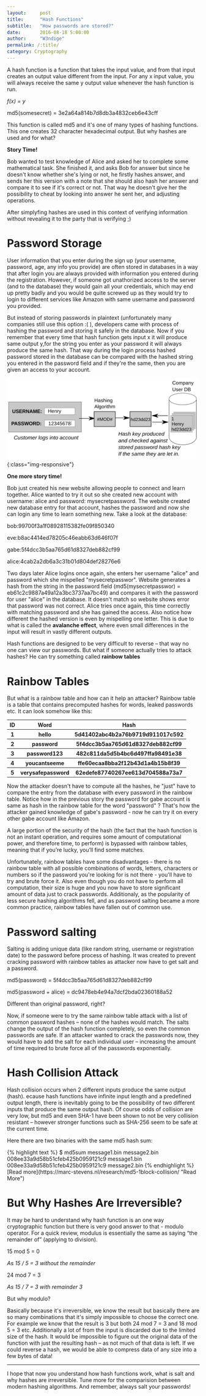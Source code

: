 ```yaml
---
layout:     post
title:      "Hash Functions"
subtitle:   "How passwords are stored?"
date:       2016-08-18 5:00:00
author:     "W3ndige"
permalink: /:title/
category: Cryptography
---
```

<p>A hash function is a function that takes the input value, and from that input creates an output value different from the input. For any x input value, you will always receive the same y output value whenever the hash function is run. </p>
<p><i>f(x) = y</i></p>

<p>md5(somesecret) = 3e2a64a814b7d8db3a4832ceb6e43cff</p>

<p>This function is called md5 and it's one of many types of hashing functions. This one creates 32 character hexadecimal output. But why hashes are used and for what?</p>

<b>Story Time!</b>
<p>Bob wanted to test knowledge of Alice and asked her to complete some mathematical task. She finished it, and asks Bob for answer but since he doesn't know whether she's lying or not, he firstly hashes answer, and sends her this version with a note that she should also hash her answer and compare it to see if it's correct or not. That way he doesn't give her the possibility to cheat by looking into answer he sent her, and adjusting operations. </p>

<p>After simplyfing hashes are used in this context of verifying information without revealing it to the party that is verifying ;)</p>

<h1>Password Storage</h1>
<p>User information that you enter during the sign up (your username, password, age, any info you provide) are often stored in databases in a way that after login you are always provided with information you entered during the registration. However, if someone got unathorized access to the server (and to the database) they would gain all your credentials, which may end up pretty badly and you would be quite screwed up as they would try to login to different services like Amazon with same username and password you provided. </p>

<p>But instead of storing passwords in plaintext (unfortunately many companies still use this option :( ), developers came with process of hashing the password and storing it safely in the database. Now if you remember that every time that hash function gets input x it will produce same output y,for the string you enter as your password  it will always produce the same hash. That way during the login process hashed password stored in the database can be compared with the hashed string you entered in the password field and if they're the same, then you are given an access to  your account. </p>

![hash-login](/img/hash-functions/hash-login.png){:class="img-responsive"}

<b>One more story time!</b>
<p>Bob just created his new website allowing people to connect and learn together. Alice wanted to try it out so she created new account with username: alice and password: mysecretpassword. The website created new database entry for that account, hashes the password and now she can login any time to learn something new. Take a look at the database: </p>
<p>bob:99700f3a1f08928115382fe09f850340</p>
<p>eve:b8ac4414ed78205c46eabb63d646f07f</p>
<p>gabe:5f4dcc3b5aa765d61d8327deb882cf99</p>
<p>alice:4cab2a2db6a3c31b01d804def28276e6</p>
<p>Two days later Alice logins once again, she enters her username "alice" and password which she mispelled "mysecretpasswor". Website generates a hash from the string in the password field (md5(mysecretpasswor) = eb61c2c9887a49a12a3bc3737aa7bc49) and compares it with the password for user "alice" in the database. It doesn't match so website shows error that password was not correct. Alice tries once again, this time correctly with matching password and she has gained the access. Also notice how different the hashed version is even by mispelling one letter. This is due to what is called the <b>avalanche effect</b>, where even small differences in the input will result in vastly different outputs.</p>
<p>Hash functions are designed to be very difficult to reverse – that way no one can view our passwords. But what if someone actually tries to attack hashes? He can try something called <b>rainbow tables</b></p>

<h1>Rainbow Tables</h1>
<p>But what is a rainbow table and how can it help an attacker? Rainbow table is a table that contains precomputed hashes for words, leaked passwords etc. It can look somehow like this: </p>

<table>
<tr>
<th>ID</th>
<th>Word</th>
<th>Hash</th>
</tr>
<tr>
<th>1</th>
<th>hello</th>
<th>5d41402abc4b2a76b9719d911017c592</th>
</tr>
<tr>
<th>2</th>
<th>password</th>
<th>5f4dcc3b5aa765d61d8327deb882cf99</th>
</tr>
<tr>
<th>3</th>
<th>password123</th>
<th>482c811da5d5b4bc6d497ffa98491e38</th>
</tr>
<tr>
<th>4</th>
<th>youcantseeme</th>
<th>ffe60ecaa8bba2f12b43d1a4b15b8f39</th>
</tr>
<tr>
<th>5</th>
<th>verysafepassword</th>
<th>62edefe87740267ee613d704588a73a7</th>
</tr>

</table>

<p>Now the attacker doesn't have to compute all the hashes, he "just" have to compare the entry from the database with every password in the rainbow table. Notice how in the previous story the password for gabe account is same as hash in the rainbow table for the word "password" ? That's how the attacker gained knowledge of gabe's password - now he can try it on every other gabe account like Amazon.</p>

<p>A large portion of the security of the hash (the fact that the hash function is not an instant operation, and requires some amount of computational power, and therefore time, to perform) is bypassed with rainbow tables, meaning that if you’re lucky, you’ll find some matches.</p>

<p>Unfortunately, rainbow tables have some disadvantages - there is no rainbow table with all possible combinations of words, letters, characters or numbers so if the password you're looking for is not there - you'll have to try and brute force it. Also even though you do not have to perform all computation, their size is huge and you now have to store significant amount of data just to crack passwords. Additionaly, as the popularity of less secure hashing algorithms fell, and as password salting became a more common practice, rainbow tables have fallen out of common use.</p>

<h1>Password salting</h1>
<p>Salting is adding unique data (like random string, username or registration date) to the password before process of hashing. It was created to prevent cracking password with rainbow tables as attacker now have to get salt and a password.  </p>
<p>md5(password) = 5f4dcc3b5aa765d61d8327deb882cf99</p>
<p>md5(password + alice) = dc9478eb4e94a7dcf2bda02360188a52</p>
<p>Different than original password, right?</p>
<p>Now, if someone were to try the same rainbow table attack with a list of common password hashes – none of the hashes would match. The salts change the output of the hash function completely, so even the common passwords are safe. If an attacker wanted to crack the passwords now, they would have to add the salt for each individual user – increasing the amount of time required to brute force all of the passwords exponentially.</p>

<h1>Hash Collision Attack</h1>
<p>Hash collision occurs when 2 different inputs produce the same output (hash). ecause hash functions have infinite input length and a predefined output length, there is inevitably going to be the possibility of two different inputs that produce the same output hash. Of course odds of collision are very low, but md5 and even SHA-1 have been shown to not be very collision resistant – however stronger functions such as SHA-256 seem to be safe at the current time.</p>
<p>Here there are two binaries with the same md5 hash sum:</p>
{% highlight text %}
$ md5sum message1.bin message2.bin
008ee33a9d58b51cfeb425b0959121c9  message1.bin
008ee33a9d58b51cfeb425b0959121c9  message2.bin
{% endhighlight %}
[Read more](https://marc-stevens.nl/research/md5-1block-collision/ "Read More")

<h1>But Why Hashes Are Irreversible?</h1>
<p>It may be hard to understand why hash function is an one way cryptographic function but there is very good answer to that - modulo operator. For a quick review, modulus is essentially the same as saying “the remainder of” (applying to division).</p>
<p>15 mod 5 = 0 </p>
<p><i>As 15 / 5 = 3 without the remainder</i></p>
<p>24 mod 7 = 3</p>
<p><i>As 15 / 7 = 3 with remainder 3</i></p>
<p>But why modulo?</p>
<p>Basically because it's irreversible, we know the result but basically there are so many combinations that it's simply impossible to choose the correct one. For example we know that the result is 3 but both 24 mod 7 = 3 and 18 mod 5 = 3 etc. Additionally a lot of from the input is discarded due to the limited size of the hash. It would be impossible to figure out the original data of the function with just the resulting hash – as not much of that data is left. If we could reverse a hash, we would be able to compress data of any size into a few bytes of data!</p>
<hr>
<p>I hope that now you understand how hash functions work, what is salt and why hashes are irreversible. Tune more for the comparision between modern hashing algorithms. And remember, always salt your passwords!</p>

